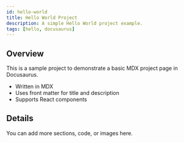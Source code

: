 ```yaml
---
id: hello-world
title: Hello World Project
description: A simple Hello World project example.
tags: [hello, docusaurus]
---
```


## Overview

This is a sample project to demonstrate a basic MDX project page in Docusaurus.

- Written in MDX
- Uses front matter for title and description
- Supports React components

## Details

You can add more sections, code, or images here.
